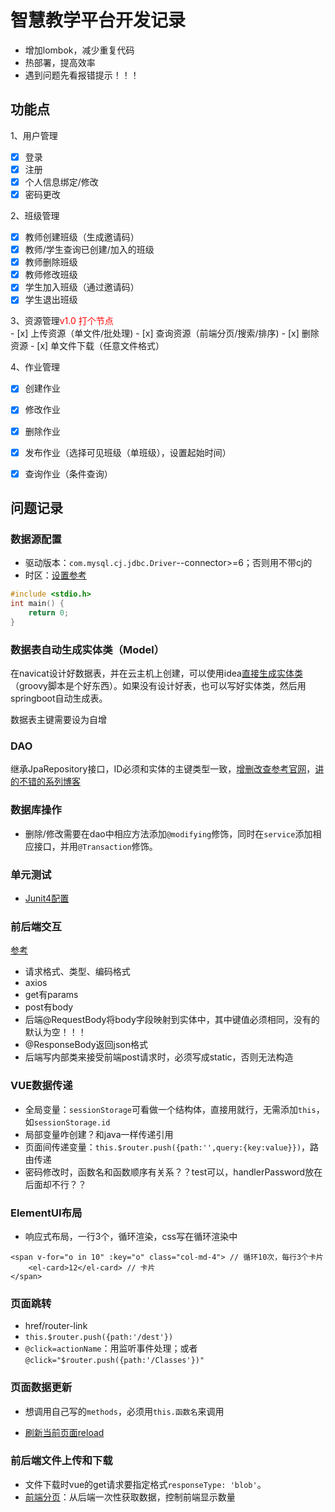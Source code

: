 # 智慧教学平台开发记录

+ 增加lombok，减少重复代码
+ 热部署，提高效率
+ 遇到问题先看报错提示！！！

## 功能点

1、用户管理

- [x] 登录
- [x] 注册
- [x] 个人信息绑定/修改
- [x] 密码更改

2、班级管理

- [x] 教师创建班级（生成邀请码）
- [x] 教师/学生查询已创建/加入的班级
- [x] 教师删除班级
- [x] 教师修改班级
- [x] 学生加入班级（通过邀请码）
- [x] 学生退出班级

<div>3、资源管理<span style="color:red">v1.0 打个节点</span></div>
- [x] 上传资源（单文件/批处理)
- [x] 查询资源（前端分页/搜索/排序)
- [x] 删除资源
- [x] 单文件下载（任意文件格式）

4、作业管理
- [x] 创建作业
- [x] 修改作业
- [x] 删除作业
- [x] 发布作业（选择可见班级（单班级），设置起始时间）
- [x] 查询作业（条件查询）


## 问题记录

### 数据源配置

+ 驱动版本：`com.mysql.cj.jdbc.Driver`--connector>=6；否则用不带cj的
+ 时区：[设置参考](https://blog.csdn.net/superdangbo/article/details/78732700)

```c
#include <stdio.h>
int main() {
	return 0;
}
```



### 数据表自动生成实体类（Model）

在navicat设计好数据表，并在云主机上创建，可以使用idea[直接生成实体类](https://blog.csdn.net/qq_34371461/article/details/80571281#commentBox)（groovy脚本是个好东西）。如果没有设计好表，也可以写好实体类，然后用springboot自动生成表。

数据表主键需要设为自增


### DAO

继承JpaRepository接口，ID必须和实体的主键类型一致，[增删改查参考官网](https://docs.spring.io/spring-data/jpa/docs/2.2.2.RELEASE/reference/html/#jpa.java-config)，[讲的不错的系列博客](https://blog.csdn.net/ljk126wy/article/details/82819948)

### 数据库操作

+ 删除/修改需要在dao中相应方法添加`@modifying`修饰，同时在`service`添加相应接口，并用`@Transaction`修饰。

### 单元测试

+ [Junit4配置](https://blog.csdn.net/weixin_39800144/article/details/79241620)

### 前后端交互

[参考](https://blog.csdn.net/justry_deng/article/details/80972817)

+ 请求格式、类型、编码格式
+ axios
+ get有params
+ post有body
+ 后端@RequestBody将body字段映射到实体中，其中键值必须相同，没有的默认为空！！！
+ @ResponseBody返回json格式
+ 后端写内部类来接受前端post请求时，必须写成static，否则无法构造

### VUE数据传递

+ 全局变量：`sessionStorage`可看做一个结构体，直接用就行，无需添加`this`，如`sessionStorage.id`
+ 局部变量咋创建？和java一样传递引用
+ 页面间传递变量：`this.$router.push({path:'',query:{key:value}})`，路由传递
+ 密码修改时，函数名和函数顺序有关系？？test可以，handlerPassword放在后面却不行？？

### ElementUI布局

+ 响应式布局，一行3个，循环渲染，css写在循环渲染中

```vue
<span v-for="o in 10" :key="o" class="col-md-4"> // 循环10次，每行3个卡片
    <el-card>12</el-card> // 卡片
</span>
```

### 页面跳转

+ href/router-link
+ `this.$router.push({path:'/dest'})`
+ `@click=actionName`：用监听事件处理；或者`@click="$router.push({path:'/Classes'})"`

### 页面数据更新

+ 想调用自己写的`methods`，必须用`this.函数名`来调用

+ [刷新当前页面reload](https://segmentfault.com/a/1190000017007631)

### 前后端文件上传和下载

+ 文件下载时vue的get请求要指定格式`responseType: 'blob'`。
+ [前端分页](https://blog.csdn.net/weixin_37695006/article/details/85319527)：从后端一次性获取数据，控制前端显示数量

  